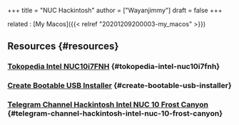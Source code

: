 +++
title = "NUC Hackintosh"
author = ["Wayanjimmy"]
draft = false
+++

related
: [My Macos]({{< relref "20201209200003-my_macos" >}})


## Resources {#resources}


### [Tokopedia Intel NUC10i7FNH](https://www.tokopedia.com/skylake/intel-nuc-nuc10i7fnh-32s10x-ram-32gb-ssd-1tb-mini-pc-core-i7) {#tokopedia-intel-nuc10i7fnh}


### [Create Bootable USB Installer](https://dortania.github.io/OpenCore-Install-Guide/installer-guide/mac-install.html) {#create-bootable-usb-installer}


### [Telegram Channel Hackintosh Intel NUC 10 Frost Canyon](https://t.me/IntelNuc10Hackintosh) {#telegram-channel-hackintosh-intel-nuc-10-frost-canyon}

